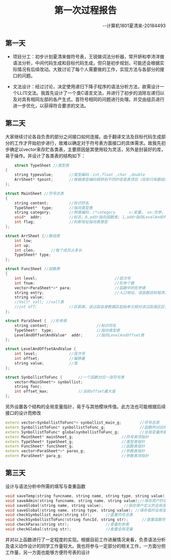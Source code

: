 <h1 align="center">第一次过程报告</h1>

<p align="right">--计算机1801夏清来-20184493</p>

## 第一天

+ 项目分工：初步计划夏清来做符号表，王锐做词法分析器，常开妍和李沛洋做语法分析，中间代码生成和目标代码生成，但只是初步规划，可能还会根据实际情况有后续改动。大致讨论了每个人需要做的工作，实现方法与各部分的接口的问题。

+ 文法设计：经过讨论，决定使用递归下降子程序的语法分析方法，故需设计一个LL(1)文法。我首先设计了一个类C语言文法，并进行了初步的消除左递归以及对具有相同左部的各产生式，首符号相同的问题进行处理。并交由组员进行进一步优化，以获得符合要求的文法。


## 第二天

大家继续讨论各自负责的部分之间接口如何连接。由于翻译文法及目标代码生成部分的工作才开始初步进行，故难以确定对于符号表方面接口的具体需求。故我先初步确定以vector来存贮各类表，主要原因是其使用较为灵活，另外是封装好的库，易于操作。并设计了各类表的结构如下：
```c++
    struct TypeSheet //类型表
{
	string typevalue;		//类型编码：int,float ,char ,double
	ArrSheet* tpoint;		//根据类型编码跳转到不同的信息表项目（目前只有数组表)
};

struct MainSheet //符号总表
{
	string content;			//标识符名
	TypeSheet*  type;		//指向类型表
	string category;		//种类编码，/*category      v:变量， vn:形参， f:函数，c:常量*/
	void*  addr;			//标志，0,addr指向函数表; 1,addr指向LevelAndOffsetAndValue表
	int flag;				//判断地址指向表类型
};

struct ArrSheet {//数组表
	int low;
	int up;
	int clen;		//每个成员占多长
	TypeSheet* type;
};

struct FuncSheet //函数表
{
	int level;									//层次号
	int fnum;									//形参个数
	vector<ParaSheet*>* para;					//函数中的形参表
	string entry;								//入口地址，该函数目标程序首地址(运行时填写)；
	string value;
	//Vall* vall; //vall表
	//int off;				//区距离，该过函自身数据区起始单元相对该过函值区区头位置
};

struct ParaSheet {	//形参表
	string content;						//标识符名
	TypeSheet*  type;					//指向类型表
	LevelAndOffsetAndValue*  addr;		//指向LevelAndOffset表
};

struct LevelAndOffsetAndValue {
	int level;				//层次号
	int offset;				//偏移量
	string value;			//值
};

struct SynbollistToFunc {		//一个函数对应一张符号表
	vector<MainSheet*> synbollist;
	string func;
	int offset_max;				//当前offset最大值
};
```
另外设置各个结构的全局变量指针，易于与其他模块传值。此方法也可能根据后续接口的设计而修改
```c++
extern vector<SynbollistToFunc*> synbollist_main_g;        //符号总表 
extern SynbollistToFunc* synbollistToFunc_g;			   //函数所对应的符号表的指针
extern SynbollistToFunc* globalsynbollistToFunc_g;		   //全局变量所要填入的地方	
extern MainSheet* mainSheet_g;					   //符号表项指针
extern TypeSheet* typeSheet_g;					   //类型表指针
extern FuncSheet* funcSheet_g;					   //函数表指针
extern vector<ParaSheet*>* paras_g;				   //参数表指针
extern ParaSheet* para_g;						   //参数表项指针
```

## 第三天

设计与语法分析中所需的填写与查重函数

```c++
void saveTemp(string funcname, string name, string type, string value);//保存临时变量类型和值
void saveAdmin(string funcname, string name, string value);//保存用户的非全局变量的类型和值
void saveGlobal(string name, string value);			//保存用户定义的全局变量
void saveGlobal(string name, string type, string value); //保存临时全局变量
void checkSynbollist_main(string str);		//查重符号总表
void checkSynbollistToFunc(string funcId, string str);		//查重函数符号表
void checkParas(string str);				//查重形参表
void checkGlobal(string str);				//查重全局变量
```
并对以上函数进行了一定程度的实现。根据目前工作进展情况来看，负责语法分析及语义动作设计的同学工作量较大。我也将参与一定部分的相关工作，一方面分担工作量，另一方面也能够方便符号表的设计

